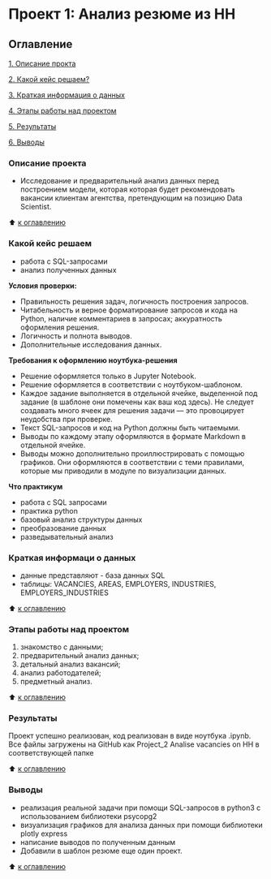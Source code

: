 # Проект 1: Анализ резюме из HH

## Оглавление
[1. Описание прокта](https://github.com/Good-PJ/sf_ds_practic/blob/main/Project_2%20Analise%20vacancies%20on%20HH/README.md#Описание)


[2. Какой кейс решаем?](https://github.com/Good-PJ/sf_ds_practic/blob/main/Project_2%20Analise%20vacancies%20on%20HH/README.md#Какой-кейс-решаем)

[3. Краткая информация о данных](https://github.com/Good-PJ/sf_ds_practic/blob/main/Project_2%20Analise%20vacancies%20on%20HH/README.md#Краткая-информаци-о-данных)

[4. Этапы работы над проектом](https://github.com/Good-PJ/sf_ds_practic/blob/main/Project_2%20Analise%20vacancies%20on%20HH/README.md#Этапы-работы-над-проектом)

[5. Результаты](https://github.com/Good-PJ/sf_ds_practic/blob/main/Project_2%20Analise%20vacancies%20on%20HH/README.md#Результаты)

[6. Выводы](https://github.com/Good-PJ/sf_ds_practic/blob/main/Project_2%20Analise%20vacancies%20on%20HH/README.md#Выводы)


### Описание проекта
- Исследование и предварительный анализ данных перед построением модели, которая которая будет рекомендовать вакансии клиентам агентства, претендующим на позицию Data Scientist.

:arrow_up: [к оглавлению](https://github.com/Good-PJ/sf_ds_practic/blob/main/Project_2%20Analise%20vacancies%20on%20HH/README.md#Оглавление)


### Какой кейс решаем
- работа с SQL-запросами
- анализ полученных данных

**Условия проверки:**
- Правильность решения задач, логичность построения запросов.
- Читабельность и верное форматирование запросов и кода на Python, наличие комментариев в запросах; аккуратность оформления решения.
- Логичность и полнота выводов.
- Дополнительные исследования данных.

**Требования к оформлению ноутбука-решения**
- Решение оформляется только в Jupyter Notebook.
- Решение оформляется в соответствии с ноутбуком-шаблоном.
- Каждое задание выполняется в отдельной ячейке, выделенной под задание (в шаблоне они помечены как ваш код здесь). Не следует создавать много ячеек для решения задачи — это провоцирует неудобства при проверке.
- Текст SQL-запросов и код на Python должны быть читаемыми.
- Выводы по каждому этапу оформляются в формате Markdown в отдельной ячейке.
- Выводы можно дополнительно проиллюстрировать с помощью графиков. Они оформляются в соответствии с теми правилами, которые мы приводили в модуле по визуализации данных.


**Что практикум**
- работа с SQL запросами
- практика python
- базовый анализ структуры данных
- преобразование данных
- разведывательный анализ



### Краткая информаци о данных
- данные представляют - база данных SQL
- таблицы: VACANCIES, AREAS, EMPLOYERS, INDUSTRIES, EMPLOYERS_INDUSTRIES

:arrow_up: [к оглавлению](https://github.com/Good-PJ/sf_ds_practic/blob/main/Project_2%20Analise%20vacancies%20on%20HH/README.md#Оглавление)


### Этапы работы над проектом

1. знакомство с данными;
2. предварительный анализ данных;
3. детальный анализ вакансий;
4. анализ работодателей;
5. предметный анализ.

:arrow_up: [к оглавлению](https://github.com/Good-PJ/sf_ds_practic/blob/main/Project_2%20Analise%20vacancies%20on%20HH/README.md#Оглавление)



### Результаты

Проект успешно реализован, код реализован в виде ноутбука .ipynb. Все файлы загружены на GitHub как Project_2 Analise vacancies on HH в соответствующей папке

:arrow_up: [к оглавлению](https://github.com/Good-PJ/sf_ds_practic/blob/main/Project_2%20Analise%20vacancies%20on%20HH/README.md#Оглавление)


### Выводы

- реализация реальной задачи при помощи SQL-запросов в python3 с использованием библиотеки psycopg2
- визуализация графиков для анализа данных при помощи библиотеки plotly express
- написание выводов по полученным данным
- Добавили в шаблон резюме еще один проект.

:arrow_up: [к оглавлению](https://github.com/Good-PJ/sf_ds_practic/blob/main/Project_2%20Analise%20vacancies%20on%20HH/README.md#Оглавление)
